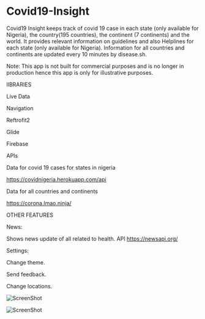 # Covid19-Insight


Covid19 Insight keeps track of covid 19 case in each state (only available for Nigeria), the country(195 countries), the continent (7 continents) and the world.
It provides relevant information on guidelines and also Helplines for each state (only available for Nigeria). Information for all countries and continents are updated every 10 minutes by disease.sh.


Note: This app is not built for commercial purposes and is no longer in production hence this app is only for illustrative purposes.




lIBRARIES

Live Data

Navigation

Reftrofit2

Glide

Firebase




APIs

Data for covid 19 cases for states in nigeria

https://covidnigeria.herokuapp.com/api




Data for all countries and continents

https://corona.lmao.ninja/



OTHER FEATURES

News:

Shows news update of all related to health.
API https://newsapi.org/


Settings:  

Change theme.

Send feedback.

Change locations.



![ScreenShot](https://github.com/commitware/Covid19-Insight-Nigeria/blob/master/screenshot%20(6).jpg)

![ScreenShot](https://github.com/commitware/Covid19-Insight-Nigeria/blob/master/screenshot%20(7).jpg)












